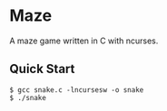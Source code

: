# Maze
A maze game written in C with ncurses.

## Quick Start
```console
$ gcc snake.c -lncursesw -o snake
$ ./snake
```
